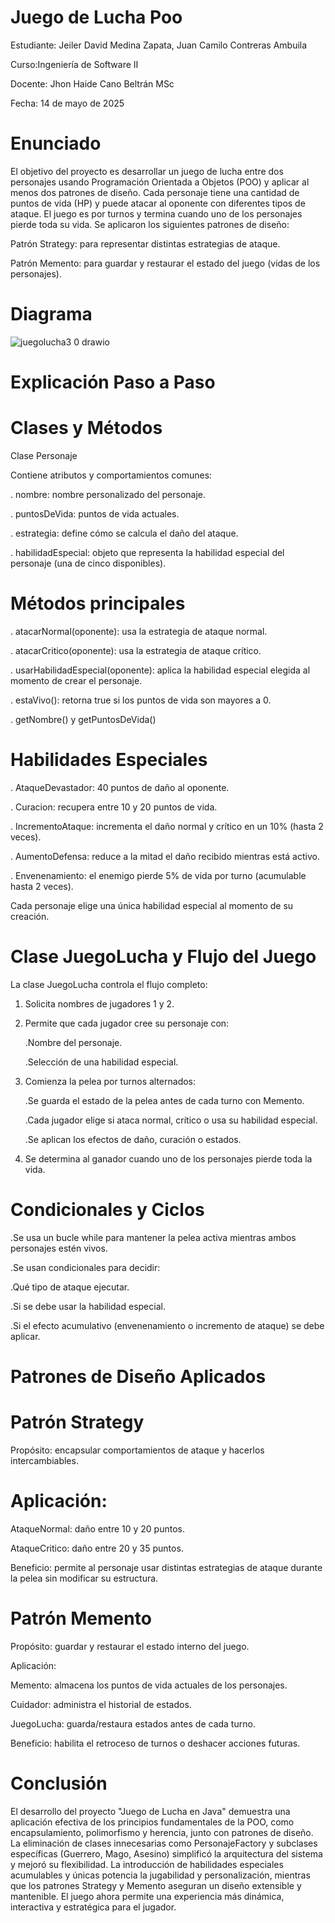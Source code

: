 # Juego de Lucha Poo
Estudiante: Jeiler David Medina Zapata, Juan Camilo Contreras Ambuila 

Curso:Ingeniería de Software II

Docente:  Jhon Haide Cano Beltrán MSc

Fecha: 14 de mayo de 2025

# Enunciado

El objetivo del proyecto es desarrollar un juego de lucha entre dos personajes usando Programación Orientada a Objetos (POO) y aplicar al menos dos patrones de diseño. Cada personaje tiene una cantidad de puntos de vida (HP) y puede atacar al oponente con diferentes tipos de ataque. El juego es por turnos y termina cuando uno de los personajes pierde toda su vida. Se aplicaron los siguientes patrones de diseño:

Patrón Strategy: para representar distintas estrategias de ataque.

Patrón Memento: para guardar y restaurar el estado del juego (vidas de los personajes).

# Diagrama
![juegolucha3 0 drawio](https://github.com/user-attachments/assets/f0c9d759-c20b-4ece-8bd6-562dc8567ace)


# Explicación Paso a Paso

# Clases y Métodos

Clase Personaje

Contiene atributos y comportamientos comunes:

. nombre: nombre personalizado del personaje.

. puntosDeVida: puntos de vida actuales.

. estrategia: define cómo se calcula el daño del ataque.

. habilidadEspecial: objeto que representa la habilidad especial del personaje (una de cinco disponibles).

# Métodos principales

. atacarNormal(oponente): usa la estrategia de ataque normal.

. atacarCritico(oponente): usa la estrategia de ataque crítico.

. usarHabilidadEspecial(oponente): aplica la habilidad especial elegida al momento de crear el personaje.

. estaVivo(): retorna true si los puntos de vida son mayores a 0.

. getNombre() y getPuntosDeVida()

# Habilidades Especiales

. AtaqueDevastador: 40 puntos de daño al oponente.

. Curacion: recupera entre 10 y 20 puntos de vida.

. IncrementoAtaque: incrementa el daño normal y crítico en un 10% (hasta 2 veces).

. AumentoDefensa: reduce a la mitad el daño recibido mientras está activo.

. Envenenamiento: el enemigo pierde 5% de vida por turno (acumulable hasta 2 veces).

Cada personaje elige una única habilidad especial al momento de su creación.


# Clase JuegoLucha y Flujo del Juego

La clase JuegoLucha controla el flujo completo:

1. Solicita nombres de jugadores 1 y 2.

2. Permite que cada jugador cree su personaje con:

   .Nombre del personaje.

   .Selección de una habilidad especial.

3. Comienza la pelea por turnos alternados:

   .Se guarda el estado de la pelea antes de cada turno con Memento.

   .Cada jugador elige si ataca normal, crítico o usa su habilidad especial.

   .Se aplican los efectos de daño, curación o estados.

4. Se determina al ganador cuando uno de los personajes pierde toda la vida.


# Condicionales y Ciclos

.Se usa un bucle while para mantener la pelea activa mientras ambos personajes estén vivos.

.Se usan condicionales para decidir:

  .Qué tipo de ataque ejecutar.

  .Si se debe usar la habilidad especial.

  .Si el efecto acumulativo (envenenamiento o incremento de ataque) se debe aplicar.


# Patrones de Diseño Aplicados

# Patrón Strategy

Propósito: encapsular comportamientos de ataque y hacerlos intercambiables.

# Aplicación:

AtaqueNormal: daño entre 10 y 20 puntos.

AtaqueCritico: daño entre 20 y 35 puntos.

Beneficio: permite al personaje usar distintas estrategias de ataque durante la pelea sin modificar su estructura.

# Patrón Memento

Propósito: guardar y restaurar el estado interno del juego.

Aplicación:

Memento: almacena los puntos de vida actuales de los personajes.

Cuidador: administra el historial de estados.

JuegoLucha: guarda/restaura estados antes de cada turno.

Beneficio: habilita el retroceso de turnos o deshacer acciones futuras.


# Conclusión

El desarrollo del proyecto "Juego de Lucha en Java" demuestra una aplicación efectiva de los principios fundamentales de la POO, como encapsulamiento, polimorfismo y herencia, junto con patrones de diseño. La eliminación de clases innecesarias como PersonajeFactory y subclases específicas (Guerrero, Mago, Asesino) simplificó la arquitectura del sistema y mejoró su flexibilidad. La introducción de habilidades especiales acumulables y únicas potencia la jugabilidad y personalización, mientras que los patrones Strategy y Memento aseguran un diseño extensible y mantenible. El juego ahora permite una experiencia más dinámica, interactiva y estratégica para el jugador.

